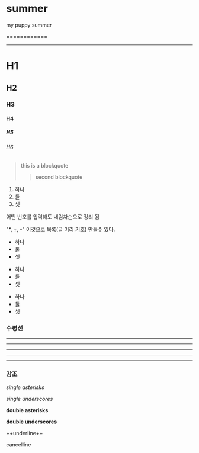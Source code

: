 # summer
my puppy summer


============


----------------


# H1
## H2
### H3
#### H4
##### H5
###### H6


> this is a blockquote
>> second blockquote

1. 하나
3. 둘
2. 셋

어떤 번호를 입력해도 내림차순으로 정리 됨

"*, +, -" 이것으로 목록(글 머리 기호) 만들수 있다.

* 하나
 * 둘
  * 셋
  
+ 하나
 + 둘
  + 셋
  
- 하나
 - 둘
  - 셋
  

### 수평선

* * *
***
*****
- - - 
---------------------------


### 강조

*single asterisks*

_single underscores_

**double asterisks**

__double underscores__

++underline++

~~cancelline~~





